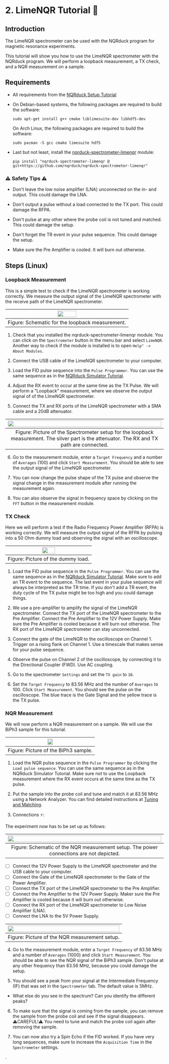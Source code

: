 # 2. LimeNQR Tutorial 🦆
## Introduction
The LimeNQR spectrometer can be used with the NQRduck program for magnetic resonance experiments.

This tutorial will show you how to use the LimeNQR spectrometer with the NQRduck program. We will perform a loopback measurement, a TX check, and a NQR measurement on a sample. 

## Requirements
- All requirements from the [NQRduck Setup Tutorial](0_NQRduck_Setup.md)

- On Debian-based systems, the following packages are required to build the software:

    ```
    sudo apt-get install g++ cmake liblimesuite-dev libhdf5-dev
    ```

    On Arch Linux, the following packages are required to build the software:

    ```
    sudo pacman -S gcc cmake limesuite hdf5
    ```
- Last but not least, install the [nqrduck-spectrometer-limenqr](https://github.com/nqrduck/nqrduck-spectrometer-limenqr) module:

    ```
    pip install "nqrduck-spectrometer-limenqr @ git+https://github.com/nqrduck/nqrduck-spectrometer-limenqr"
    ```

### ⚠️ Safety Tips ⚠️
- Don't leave the low noise amplifier (LNA) unconnected on the in- and output. This could damage the LNA.

- Don't output a pulse without a load connected to the TX port. This could damage the RFPA.

- Don't pulse at any other where the probe coil is not tuned and matched. This could damage the setup.

- Don't forget the TR event in your pulse sequence. This could damage the setup.

- Make sure the Pre Amplifier is cooled. It will burn out otherwise.

## Steps (Linux)
### Loopback Measurement
This is a simple test to check if the LimeNQR spectrometer is working correctly. We measure the output signal of the LimeNQR spectrometer with the receive path of the LimeNQR spectrometer.

| <img src="Figures/2_loopback_schematic.png" width=40%> |
|:--:| 
| Figure: Schematic for the loopback measurement.|

1. Check that you installed the nqrduck-spectrometer-limenqr module. You can click on the `Spectrometer` button in the menu bar and select `LimeNQR`. Another way to check if the module is installed is to open `Help" -> About Modules`.

2. Connect the USB cable of the LimeNQR spectrometer to your computer. 

3. Load the FID pulse sequence into the `Pulse Programmer`. You can use the same sequence as in the [NQRduck Simulator Tutorial](1_Simulator.md).

4. Adjust the RX event to occur at the same time as the TX Pulse. We will perform a "Loopback" measurement, where we observe the output signal of of the LImeNQR spectrometer.

5. Connect the TX and RX ports of the LimeNQR spectrometer with a SMA cable and a 20dB attenuator.

| <img src="Figures/2_Loopback.png" width=100%> |
|:--:| 
| Figure: Picture of the Spectrometer setup for the loopback measurement. The silver part is the attenuator. The RX and TX path are connected.|

6. Go to the measurement module, enter a `Target Frequency` and a number of `Averages` (100) and  click `Start Measurement`. You should be able to see the output signal of the LimeNQR spectrometer.

7. You can now change the pulse shape of the TX pulse and observe the signal change in the measurement module after running the measurement again.

8. You can also observe the signal in frequency space by clicking on the `FFT` button in the measurement module.

### TX Check
Here we will perform a test if the Radio Frequency Power Amplifier (RFPA) is working correctly. We will measure the output signal of the RFPA by pulsing into a 50 Ohm dummy load and observing the signal with an oscilloscope. 

| <img src="Figures/2_dummy_load.jpg" width=40%> |
|:--:|
| Figure: Picture of the dummy load.|

1. Load the FID pulse sequence in the `Pulse Programmer`. You can use the same sequence as in the [NQRduck Simulator Tutorial](1_Simulator.md). Make sure to add an TR event to the sequence. The last event in your pulse sequence will always be interpreted as the TR time. If you don't add a TR event, the duty cycle of the TX pulse might be too high and you could damage things. 

2. We use a pre-amplifier to amplify the signal of the LimeNQR spectrometer. Connect the TX port of the LimeNQR spectrometer to the Pre Amplifier. Connect the Pre Amplifier to the 12V Power Supply. Make sure the Pre Amplifier is cooled because it will burn out otherwise. The RX port of the LimeNQR spectrometer can stay unconnected. 

3. Connect the gate of the LimeNQR to the oscilloscope on Channel 1. Trigger on a rising flank on Channel 1. Use a timescale that makes sense for your pulse sequence.

4. Observe the pulse on Channel 2 of the oscilloscope, by connecting it to the Directional Coupler (FWD). Use AC coupling. 

5. Go to the spectrometer `Settings` and set the `TX gain` to `10`.

6. Set the `Target Frequency` to 83.56 MHz and the number of `Averages` to 100. Click `Start Measurement`. You should see the pulse on the oscilloscope. The blue trace is the Gate Signal and the yellow trace is the TX pulse.

### NQR Measurement
We will now perform a NQR measurement on a sample. We will use the BiPh3 sample for this tutorial.

| <img src="Figures/2_BiPh3.jpg" width=25%> |
|:--:|
| Figure: Picture of the BiPh3 sample. |

1. Load the NQR pulse sequence in the `Pulse Programmer` by clicking the `Load pulse sequence`. You can use the same sequence as in the NQRduck Simulator Tutorial. Make sure not to use the Loopback measurement where the RX event occurs at the same time as the TX pulse.

2. Put the sample into the probe coil and tune and match it at 83.56 MHz using a Network Analyzer. You can find detailed instructions at [Tuning and Matching](###Tuning-and-Matching).

3. Connections ⚡: 

The experiment now has to be set up as follows:

| <img src="Figures/2_measurement_schematic.png" width=100%> |
|:--:|
| Figure: Schematic of the NQR measurement setup. The power connections are not depicted. |

- [ ] Connect the 12V Power Supply to the LimeNQR spectrometer and the USB cable to your computer.
- [ ] Connect the Gate of the LimeNQR spectrometer to the Gate of the Power Amplifier.
- [ ] Connect the TX port of the LimeNQR spectrometer to the Pre Amplifier.
- [ ] Connect the Pre Amplifier to the 12V Power Supply. Maker sure the Pre Amplifier is cooled because it will burn out otherwise.
- [ ] Connect the RX port of the LimeNQR spectrometer to Low Noise Amplifier (LNA).
- [ ] Connect the LNA to the 5V Power Supply.

| <img src="Figures/2_fullmeas_pic.jpg" width=100%> |
|:--:|
| Figure: Picture of the NQR measurement setup. |

4. Go to the measurement module, enter a `Target Frequency` of 83.56 MHz and a number of `Averages` (1000) and  click `Start Measurement`. You should be able to see the NQR signal of the BiPh3 sample. Don't pulse at any other frequency than 83.56 MHz, because you could damage the setup.

5. You should see a peak from your signal at the Intermediate Frequency (IF) that was set in the `Spectrometer` tab. The default value is 5MHz. 

-  What else do you see in the spectrum? Can you identify the different peaks?

6. To make sure that the signal is coming from the sample, you can remove the sample from the probe coil and see if the signal disappears.
⚠️CAREFUL!⚠️ You need to tune and match the probe coil again after removing the sample.

7. You can now also try a Spin Echo if the FID worked. If you have very long sequences, make sure to increase the `Acquisition Time` in the `Spectrometer` settings.










.





